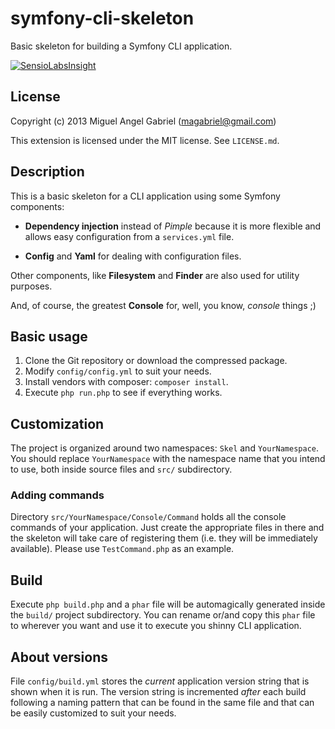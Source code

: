symfony-cli-skeleton
====================

Basic skeleton for building a Symfony CLI application.

[![SensioLabsInsight](https://insight.sensiolabs.com/projects/38ae73e9-1c58-451c-8f55-c508dc31da27/mini.png)](https://insight.sensiolabs.com/projects/38ae73e9-1c58-451c-8f55-c508dc31da27)

License
-------

Copyright (c) 2013 Miguel Angel Gabriel (magabriel@gmail.com)

This extension is licensed under the MIT license. See `LICENSE.md`.

Description
-----------

This is a basic skeleton for a CLI application using some Symfony components:

- **Dependency injection** instead of *Pimple* because it is more flexible and allows easy configuration from a `services.yml` file.

- **Config** and **Yaml** for dealing with configuration files.

Other components, like **Filesystem** and **Finder** are also used for utility purposes.

And, of course, the greatest **Console** for, well, you know, *console* things ;)  

Basic usage
-----------

1. Clone the Git repository or download the compressed package.
2. Modify `config/config.yml` to suit your needs.
3. Install vendors with composer: `composer install`.
4. Execute `php run.php` to see if everything works.

Customization
-------------

The project is organized around two namespaces: `Skel` and `YourNamespace`. You should replace `YourNamespace` with the namespace name that you intend to use, both inside source files and `src/` subdirectory.  

### Adding commands

Directory `src/YourNamespace/Console/Command` holds all the console commands of your application. Just create the appropriate files in there and the skeleton will take care of registering them (i.e. they will be immediately available). Please use `TestCommand.php` as an example.  

Build
-----

Execute `php build.php` and a `phar` file will be automagically generated inside the `build/` project subdirectory. You can rename or/and copy this `phar` file to wherever you want and use it to execute you shinny CLI application.   

About versions
--------------

File `config/build.yml` stores the *current* application version string that is shown when it is run. The version string is incremented *after* each build following a naming pattern that can be found in the same file and that can be easily customized to suit your needs.
 
 

